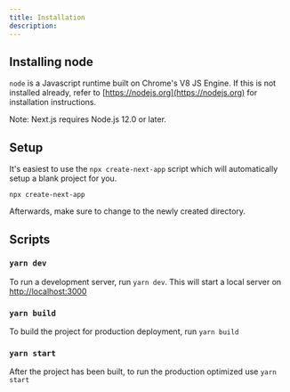 ```yaml
---
title: Installation
description:
---
```


## Installing node

`node` is a Javascript runtime built on Chrome's V8 JS Engine. If this is not installed already, refer to [https://nodejs.org](https://nodejs.org) for installation instructions.

Note: Next.js requires Node.js 12.0 or later.

## Setup

It's easiest to use the `npx create-next-app` script which will automatically setup a blank project for you.

```
npx create-next-app
```

Afterwards, make sure to change to the newly created directory.

## Scripts

### `yarn dev`

To run a development server, run `yarn dev`. This will start a local server on [http://localhost:3000](http://localhost:3000)

### `yarn build`

To build the project for production deployment, run `yarn build`

### `yarn start`

After the project has been built, to run the production optimized use `yarn start`
